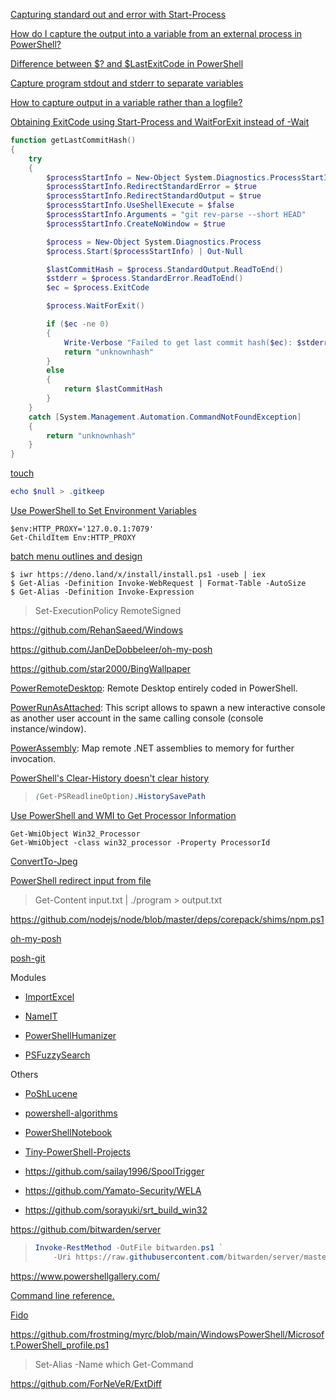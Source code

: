 [Capturing standard out and error with Start-Process](https://stackoverflow.com/questions/8761888/capturing-standard-out-and-error-with-start-process)

[How do I capture the output into a variable from an external process in PowerShell?](https://stackoverflow.com/questions/8097354/how-do-i-capture-the-output-into-a-variable-from-an-external-process-in-powershe)

[Difference between $? and $LastExitCode in PowerShell](https://stackoverflow.com/questions/10666035/difference-between-and-lastexitcode-in-powershell)

[Capture program stdout and stderr to separate variables](https://stackoverflow.com/questions/24222088/capture-program-stdout-and-stderr-to-separate-variables)

[How to capture output in a variable rather than a logfile?](https://stackoverflow.com/questions/8423368/how-to-capture-output-in-a-variable-rather-than-a-logfile)

[Obtaining ExitCode using Start-Process and WaitForExit instead of -Wait](https://stackoverflow.com/questions/10262231/obtaining-exitcode-using-start-process-and-waitforexit-instead-of-wait)

```powershell
function getLastCommitHash()
{
    try
    {
        $processStartInfo = New-Object System.Diagnostics.ProcessStartInfo
        $processStartInfo.RedirectStandardError = $true
        $processStartInfo.RedirectStandardOutput = $true
        $processStartInfo.UseShellExecute = $false
        $processStartInfo.Arguments = "git rev-parse --short HEAD"
        $processStartInfo.CreateNoWindow = $true

        $process = New-Object System.Diagnostics.Process
        $process.Start($processStartInfo) | Out-Null

        $lastCommitHash = $process.StandardOutput.ReadToEnd()
        $stderr = $process.StandardError.ReadToEnd()
        $ec = $process.ExitCode

        $process.WaitForExit()

        if ($ec -ne 0)
        {
            Write-Verbose "Failed to get last commit hash($ec): $stderr"
            return "unknownhash"
        }
        else
        {
            return $lastCommitHash
        }
    }
    catch [System.Management.Automation.CommandNotFoundException]
    {
        return "unknownhash"
    }
}
```

[touch](https://stackoverflow.com/questions/51841259/touch-function-in-powershell)

```powershell
echo $null > .gitkeep
```

[Use PowerShell to Set Environment Variables](https://www.tachytelic.net/2019/03/powershell-environment-variables/)

```
$env:HTTP_PROXY='127.0.0.1:7079'
Get-ChildItem Env:HTTP_PROXY
```

[batch menu outlines and design](https://stackoverflow.com/questions/34977487/batch-menu-outlines-and-design)

```
$ iwr https://deno.land/x/install/install.ps1 -useb | iex
$ Get-Alias -Definition Invoke-WebRequest | Format-Table -AutoSize
$ Get-Alias -Definition Invoke-Expression
```

> Set-ExecutionPolicy RemoteSigned

https://github.com/RehanSaeed/Windows

https://github.com/JanDeDobbeleer/oh-my-posh

https://github.com/star2000/BingWallpaper

[PowerRemoteDesktop](https://github.com/DarkCoderSc/PowerRemoteDesktop): Remote Desktop entirely coded in PowerShell.

[PowerRunAsAttached](https://github.com/DarkCoderSc/PowerRunAsAttached): This script allows to spawn a new interactive console as another user account in the same calling console (console instance/window).

[PowerAssembly](https://github.com/DarkCoderSc/PowerAssembly): Map remote .NET assemblies to memory for further invocation.

[PowerShell's Clear-History doesn't clear history](https://stackoverflow.com/questions/13257775/powershells-clear-history-doesnt-clear-history)

> ```scss
> (Get-PSReadlineOption).HistorySavePath
> ```

[Use PowerShell and WMI to Get Processor Information](https://devblogs.microsoft.com/scripting/use-powershell-and-wmi-to-get-processor-information/)

```
Get-WmiObject Win32_Processor
Get-WmiObject -class win32_processor -Property ProcessorId
```

[ConvertTo-Jpeg](https://github.com/DavidAnson/ConvertTo-Jpeg)

[PowerShell redirect input from file](https://cloud.tencent.com/developer/ask/sof/63560)

> Get-Content input.txt | ./program > output.txt

https://github.com/nodejs/node/blob/master/deps/corepack/shims/npm.ps1

[oh-my-posh](https://github.com/JanDeDobbeleer/oh-my-posh)

[posh-git](https://github.com/dahlbyk/posh-git)

Modules

- [ImportExcel](https://github.com/dfinke/ImportExcel)

- [NameIT](https://github.com/dfinke/NameIT)

- [PowerShellHumanizer](https://github.com/dfinke/PowerShellHumanizer)

- [PSFuzzySearch](https://github.com/dfinke/PSFuzzySearch)

Others

- [PoShLucene](https://github.com/dfinke/PoShLucene)

- [powershell-algorithms](https://github.com/dfinke/powershell-algorithms)

- [PowerShellNotebook](https://github.com/dfinke/PowerShellNotebook)

- [Tiny-PowerShell-Projects](https://github.com/dfinke/Tiny-PowerShell-Projects)

- https://github.com/sailay1996/SpoolTrigger

- https://github.com/Yamato-Security/WELA

- https://github.com/sorayuki/srt_build_win32

https://github.com/bitwarden/server

> ```powershell
> Invoke-RestMethod -OutFile bitwarden.ps1 `
>     -Uri https://raw.githubusercontent.com/bitwarden/server/master/scripts/bitwarden.ps1
> ```

https://www.powershellgallery.com/

[Command line reference.](https://ss64.com/)

[Fido](https://github.com/pbatard/Fido)

https://github.com/frostming/myrc/blob/main/WindowsPowerShell/Microsoft.PowerShell_profile.ps1

> Set-Alias -Name which Get-Command

https://github.com/ForNeVeR/ExtDiff
